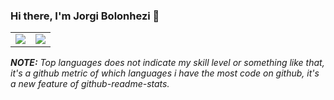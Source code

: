 ### Hi there, I'm Jorgi Bolonhezi 👋
<table>
  <tr>
    <td><img src="https://vercel-instance-holyblade.vercel.app/api?username=holyblade&show_icons=true&theme=transparent&count_private=true"></td>
    <td><img src="https://vercel-instance-holyblade.vercel.app/api/top-langs/?username=holyblade&theme=transparent&count_private=true&langs_count=8&layout=compact"></td>
  </tr>
</table>

***NOTE:*** *Top languages does not indicate my skill level or something like that, it's a github metric of which languages i have the most code on github, it's a new feature of github-readme-stats.*
